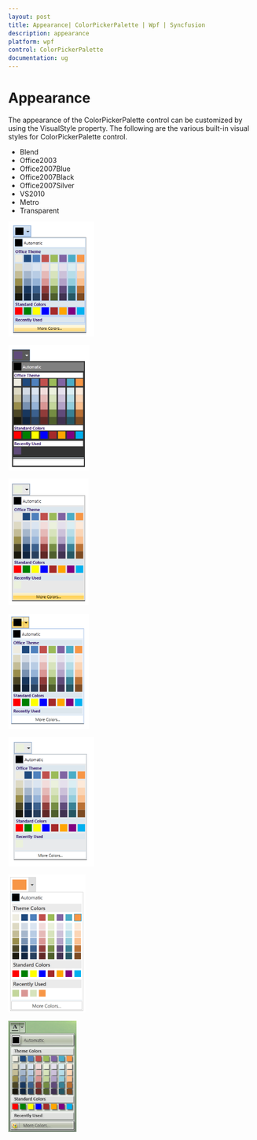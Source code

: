 ```yaml
---
layout: post
title: Appearance| ColorPickerPalette | Wpf | Syncfusion
description: appearance
platform: wpf
control: ColorPickerPalette
documentation: ug
---
```


# Appearance

The appearance of the ColorPickerPalette control can be customized by using the VisualStyle property. The following are the various built-in visual styles for ColorPickerPalette control.

* Blend
* Office2003
* Office2007Blue
* Office2007Black
* Office2007Silver
* VS2010
* Metro
* Transparent



![](Appearance_images/Appearance_img1.png)





![](Appearance_images/Appearance_img2.png)





![](Appearance_images/Appearance_img3.png)





![](Appearance_images/Appearance_img4.png)





![](Appearance_images/Appearance_img5.png)





![](Appearance_images/Appearance_img6.png)





![](Appearance_images/Appearance_img7.png)





